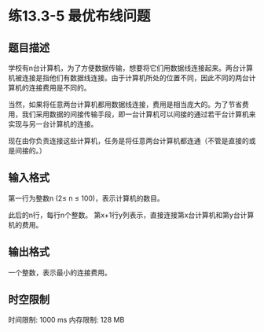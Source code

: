# 练13.3-5 最优布线问题

## 题目描述

学校有n台计算机，为了方便数据传输，想要将它们用数据线连接起来。两台计算机被连接是指他们有数据线连接。由于计算机所处的位置不同，因此不同的两台计算机的连接费用是不同的。

当然，如果将任意两台计算机都用数据线连接，费用是相当庞大的。为了节省费用，我们采用数据的间接传输手段，即一台计算机可以间接的通过若干台计算机来实现与另一台计算机的连接。

现在由你负责连接这些计算机，任务是将任意两台计算机都连通（不管是直接的或是间接的。）

## 输入格式

第一行为整数n (2≤ n ≤ 100)，表示计算机的数目。

此后的n行，每行n个整数。
第x+1行y列表示，直接连接第x台计算机和第y台计算机的费用。

## 输出格式

一个整数，表示最小的连接费用。

## 时空限制

时间限制: 1000 ms
内存限制: 128 MB
